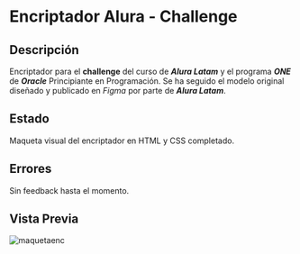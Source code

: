 # Encriptador Alura - Challenge

## Descripción

Encriptador para el **challenge** del curso de ***Alura Latam*** y el programa ***ONE*** de ***Oracle*** Principiante en Programación.
Se ha seguido el modelo original diseñado y publicado en *Figma* por parte de ***Alura Latam***.

## Estado

Maqueta visual del encriptador en HTML y CSS completado.

## Errores

Sin feedback hasta el momento.

## Vista Previa

![maquetaenc](https://github.com/Gercodex/encriptador_alura/assets/157858339/e9db29cd-e58a-4cc0-8025-389ba14df696)





